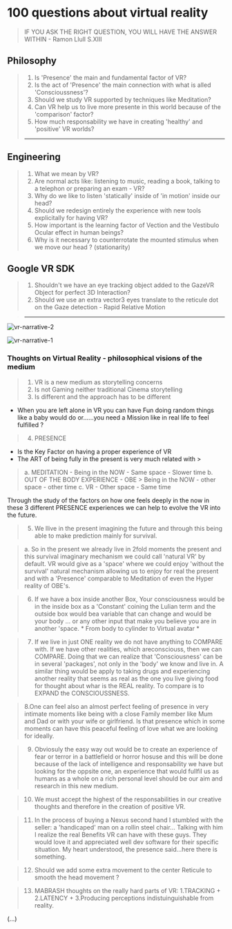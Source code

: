 # 100 questions about virtual reality
> IF YOU ASK THE RIGHT QUESTION, YOU WILL HAVE THE ANSWER WITHIN - Ramon Llull S.XIII

## Philosophy

> 1. Is 'Presence' the main and fundamental factor of VR?
> 2. Is the act of 'Presence' the main connection with what is alled 'Conscioussness'?
> 3. Should we study VR supported by techniques like Meditation?
> 4. Can VR help us to live more presente in this world because of the 'comparison' factor?
> 5. How much responsability we have in creating 'healthy' and 'positive' VR worlds?
> _________________________________________________________

## Engineering

> 1. What we mean by VR?
> 2. Are normal acts like: listening to music, reading a book, talking to a telephon or preparing an exam -  VR?
> 3. Why do we like to listen 'statically' inside of 'in motion' inside our head?
> 4. Should we redesign entirely the experience with new tools explicitally for having VR?
> 5. How important is the learning factor of Vection and the Vestibulo Ocular effect in human beings?
> 6. Why is it necessary to counterrotate the mounted stimulus when we move our head ? (stationarity)

## Google VR SDK

> 1. Shouldn't we have an eye tracking object added to the GazeVR Object for perfect 3D Interaction? 
> 2. Should we use an extra vector3 eyes translate to the reticule dot on the Gaze detection - Rapid Relative Motion

> _________________________________________________________


![vr-narrative-2](https://cloud.githubusercontent.com/assets/17754060/19768068/d41fb4a0-9c23-11e6-8fc6-29cbe642a62c.png)

![vr-narrative-1](https://cloud.githubusercontent.com/assets/17754060/19768065/cdf25786-9c23-11e6-8c08-81e123d6c5f7.png)

### Thoughts on Virtual Reality - philosophical visions of the medium 

> 1. VR is a new medium as storytelling concerns
> 2. Is not Gaming neither traditional Cinema storytelling
> 3. Is different and the approach has to be different

* When you are left alone in VR you can have Fun doing random things like a baby would do or......you need a Mission like in real life to feel fulfilled ?

> 4. PRESENCE 
  - Is the Key Factor on having a proper experience of VR 
  - The ART of being fully in the present is very much related with >

> a. MEDITATION - Being in the NOW - Same space - Slower time
> b. OUT OF THE BODY EXPERIENCE - OBE > Being in the NOW - other space - other time
> c. VR - Other space - Same time

Through the study of the factors on how one feels deeply in the now in these 3 different PRESENCE experiences
we can help to evolve the VR into the future.

> 5. We llive in the present imagining the future and through this being able to make prediction mainly for survival.

> a. So in the present we already live in 2fold moments the present and this survival imaginary mechanism we could call
    'natural VR' by default. VR would give as a 'space' where we could enjoy 'without the survival' natural mechanism 
     allowing us to enjoy for real the present and with a 'Presence' comparable to Meditation of even the Hyper reality
     of OBE's.
    
> 6. If we have a box inside another Box, Your consciousness would be in the inside box as a 'Constant' coining the Lulian
    term and the outside box would bea variable that can change and would be your body ... or any other input that make 
    you believe you are in another 'space. * From body to cylinder to Virtual avatar *
    
 > 7. If we live in just ONE reality we do not have anything to COMPARE with. If we have other realities, which               areconsciouss, then we can COMPARE. Doing that we can realize that 'Consciousness' can be in several 'packages', not only in the 'body' we know and live in. A similar thing would be apply to taking drugs and experiencing another reality that seems as real as the one you live giving food for thought about whar is the REAL reality. To compare is to EXPAND the CONSCIOUSSNESS.
   
> 8.One can feel also an almost perfect feeling of presence in very intimate moments like being with a close Family member 
   like Mum and Dad or with your wife or girlfriend. Is that presence which in some moments can have this peaceful feeling
   of love what we are looking for ideally.
   
> 9. Obviosuly the easy way out would be to create an experience of fear or terror in a battlefield or horror hosuse and this will be done because of the lack of intelligence and responsability we have but looking for the oppsite one, an experience that would fullfil us as humans as a whole on a rich personal level should be our aim and research in this new medium.
   
> 10. We must accept the highest of the responsabilities in our creative thoughts and therefore in the creation of positive VR.

> 11. In the process of buying a Nexus second hand I stumbled with the seller: a 'handicaped' man on a rollin steel chair...
   Talking with him I realize the real Benefits VR can have with these guys. They would love it and appreciated well dev
   software for their specific situation. My heart understood, the presence said...here there is something.
   
> 12. Should we add some extra movement to the center Reticule to smooth the head movement ?

> 13. MABRASH thoughts on the really hard parts of VR: 1.TRACKING + 2.LATENCY + 3.Producing perceptions indistuinguishable from reality.

(...)

